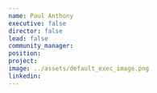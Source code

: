 ```yaml
---
name: Paul Anthony
executive: false
director: false
lead: false
community_manager:   
position:  
project:  
image: ../assets/default_exec_image.png
linkedin: 
---
```

